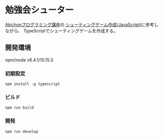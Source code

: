 # 勉強会シューター
[Akichonプログラミング講座](https://www.youtube.com/c/akichon)の
[シューティングゲーム作成(JavaScript)](https://www.youtube.com/playlist?list=PLa3BDwShqOrT0NPZ16UxY-w_NJ4erbSbV)に参考しながら、
TypeScriptでシューティングゲームを作成する。

## 開発環境
npm/node v6.4.1/10.15.3

### 初期設定
`npm install -g typescript`

### ビルド
`npm run build`

### 開発
`npm run develop`